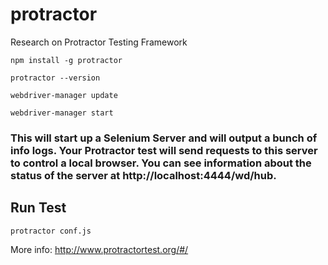 # protractor
Research on Protractor Testing Framework

`npm install -g protractor`

`protractor --version`

`webdriver-manager update`

`webdriver-manager start`

### This will start up a Selenium Server and will output a bunch of info logs. Your Protractor test will send requests to this server to control a local browser. You can see information about the status of the server at http://localhost:4444/wd/hub.

## Run Test
`protractor conf.js`



More info:
http://www.protractortest.org/#/